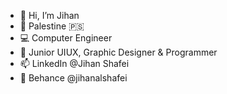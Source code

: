 - 👋 Hi, I’m Jihan
- 📍  Palestine 🇵🇸
- 💻 Computer Engineer
- 🌱 Junior UIUX, Graphic Designer & Programmer
- 📫 LinkedIn @Jihan Shafei
- 🎇 Behance @jihanalshafei


<!---
JIHAN-SH/JIHAN-SH is a ✨ special ✨ repository because its `README.md` (this file) appears on your GitHub profile.
You can click the Preview link to take a look at your changes.
--->
